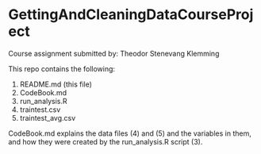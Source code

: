 # GettingAndCleaningDataCourseProject
Course assignment submitted by: Theodor Stenevang Klemming

This repo contains the following:

1. README.md (this file)
2. CodeBook.md
3. run_analysis.R
4. traintest.csv
5. traintest_avg.csv

CodeBook.md explains the data files (4) and (5) and the variables in them, and how they were created by the run_analysis.R script (3).